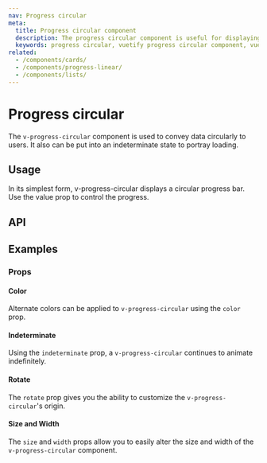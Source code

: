 ```yaml
---
nav: Progress circular
meta:
  title: Progress circular component
  description: The progress circular component is useful for displaying a visual indicator of numerical data in a circle.
  keywords: progress circular, vuetify progress circular component, vue progress circular component, circular progress
related:
  - /components/cards/
  - /components/progress-linear/
  - /components/lists/
---
```


# Progress circular

The `v-progress-circular` component is used to convey data circularly to users. It also can be put into an indeterminate state to portray loading.

## Usage

In its simplest form, v-progress-circular displays a circular progress bar. Use the value prop to control the progress.

<usage name="v-progress-circular" />

<entry />

## API

<api-inline />

## Examples

### Props

#### Color

Alternate colors can be applied to `v-progress-circular` using the `color` prop.

<example file="v-progress-circular/prop-color" />

#### Indeterminate

Using the `indeterminate` prop, a `v-progress-circular` continues to animate indefinitely.

<example file="v-progress-circular/prop-indeterminate" />

#### Rotate

The `rotate` prop gives you the ability to customize the `v-progress-circular`'s origin.

<example file="v-progress-circular/prop-rotate" />

#### Size and Width

The `size` and `width` props allow you to easily alter the size and width of the `v-progress-circular` component.

<example file="v-progress-circular/prop-size-and-width" />
